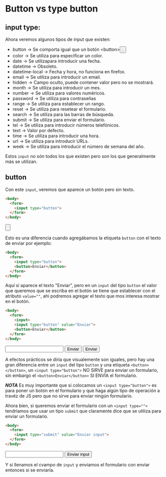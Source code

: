 # Button vs type button

## input type:

Ahora veremos algunos tipos de input que existen:
* button -> Se comporta igual que un botón \<button><button>.
* color -> Se utiliza para especificar un color.
* date -> Se utilizapara introducir una fecha.
* datetime -> Obsoleto.
* datetime-local -> Fecha y hora, no funciona en firefox.
* email -> Se utiliza para introducir un email.
* hidden -> Campo oculto, puede contener valor pero no se mostrará.
* month -> Se utiliza para introducir un mes.
* number -> Se utiliza para valores numéricos.
* password -> Se utiliza para contraseñas
* range -> Se utiliza para establecer un rango.
* reset -> Se utiliza para resetear el formulario.
* search -> Se utiliza para las barras de búsqueda.
* submit -> Se utiliza para enviar el formulario.
* tel -> Se utiliza para introducir números telefónicos.
* text -> Valor por defecto.
* time -> Se utiliza para introducir una hora.
* url -> Se utiliza para introducir URLs.
* week -> Se utiliza para introducir el número de semana del año.

Estos `input` no són todos los que existen pero son los que generalmente más se utilizan.

## button

Con este `input`, veremos que aparece un botón pero sin texto.

~~~html
<body>
  <form>
    <input type="button">
  </form>
</body>
~~~

<input type="button">

Esto es una diferencia cuando agregábamos la etiqueta `button` con el texto de enviar por ejemplo:

~~~html
<body>
  <form>
    <input type="button">
    <button>Enviar</button>
  </form>
</body>
~~~
Aquí si aparece el texto "Enviar", pero en un `input` del tipo `button` el valor que queremos que se escriba en el botón se tiene que establecer con el atributo `value=""`, ahi podremos agregar el texto que mos interesa mostrar en el botón.

~~~html
<body>
  <form>
    <input>
    <input type="button" value="Enviar">
    <button>Enviar</button>
  </form>
</body>
~~~
<body>
  <form>
    <input>
    <input type="button" value="Enviar">
    <button>Enviar</button>
  </form>
</body>

A efectos prácticos se diría que visualemente son iguales, pero hay una gran diferencia entre un `input` del tipo `button` y una etiqueta `<button></button>`, un `<input type="button">` NO SIRVE para enviar un formulario, sin embargo el `<button>Enviar</button>` SI ENVÍA el formulario.

***NOTA*** Es muy importante que si colocamos un `<input type="button">` es para poner un botón en el formulario y que haga algún tipo de operación a travéz de JS pero que no sirve para enviar ningún formulario.

Ahora bien, si queremos enviar el formulario con un `<input type="">` tendríamos que usar un tipo `submit` que claramente dice que se utiliza para enviar un formulario.

~~~html
<body>
  <form>
    <input type="submit" value="Enviar input">
  </form>
</body>
~~~

<body>
  <form>
    <input>
    <input type="submit" value="Enviar input">
  </form>
</body>

Y si llenamos el cvampo de `input` y enviamos el formulario con enviar entonces si se enviaría.